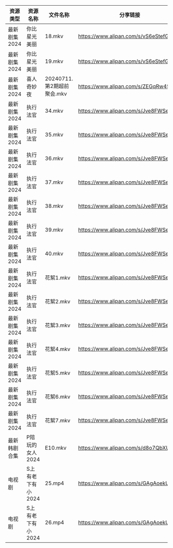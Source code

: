 | 资源类型     | 资源名称        | 文件名称                 | 分享链接                                 | 更新时间                |
| -------- | ----------- | -------------------- | ------------------------------------ | ------------------- |
| 最新剧集2024 | 你比星光美丽      | 18.mkv               | https://www.alipan.com/s/vS6eStefGdK | 2024-07-12 07:50:11 |
| 最新剧集2024 | 你比星光美丽      | 19.mkv               | https://www.alipan.com/s/vS6eStefGdK | 2024-07-12 07:50:11 |
| 最新剧集2024 | 喜人奇妙夜       | 20240711.第2期超前聚会.mkv | https://www.alipan.com/s/ZEGqRw45GQP | 2024-07-12 07:50:29 |
| 最新剧集2024 | 执行法官        | 34.mkv               | https://www.alipan.com/s/Jve8FWSeqsr | 2024-07-12 07:50:23 |
| 最新剧集2024 | 执行法官        | 35.mkv               | https://www.alipan.com/s/Jve8FWSeqsr | 2024-07-12 07:50:22 |
| 最新剧集2024 | 执行法官        | 36.mkv               | https://www.alipan.com/s/Jve8FWSeqsr | 2024-07-12 07:50:22 |
| 最新剧集2024 | 执行法官        | 37.mkv               | https://www.alipan.com/s/Jve8FWSeqsr | 2024-07-12 07:50:22 |
| 最新剧集2024 | 执行法官        | 38.mkv               | https://www.alipan.com/s/Jve8FWSeqsr | 2024-07-12 07:50:21 |
| 最新剧集2024 | 执行法官        | 39.mkv               | https://www.alipan.com/s/Jve8FWSeqsr | 2024-07-12 07:50:20 |
| 最新剧集2024 | 执行法官        | 40.mkv               | https://www.alipan.com/s/Jve8FWSeqsr | 2024-07-12 07:50:20 |
| 最新剧集2024 | 执行法官        | 花絮1.mkv              | https://www.alipan.com/s/Jve8FWSeqsr | 2024-07-12 07:50:20 |
| 最新剧集2024 | 执行法官        | 花絮2.mkv              | https://www.alipan.com/s/Jve8FWSeqsr | 2024-07-12 07:50:19 |
| 最新剧集2024 | 执行法官        | 花絮3.mkv              | https://www.alipan.com/s/Jve8FWSeqsr | 2024-07-12 07:50:19 |
| 最新剧集2024 | 执行法官        | 花絮4.mkv              | https://www.alipan.com/s/Jve8FWSeqsr | 2024-07-12 07:50:19 |
| 最新剧集2024 | 执行法官        | 花絮5.mkv              | https://www.alipan.com/s/Jve8FWSeqsr | 2024-07-12 07:50:19 |
| 最新剧集2024 | 执行法官        | 花絮6.mkv              | https://www.alipan.com/s/Jve8FWSeqsr | 2024-07-12 07:50:18 |
| 最新剧集2024 | 执行法官        | 花絮7.mkv              | https://www.alipan.com/s/Jve8FWSeqsr | 2024-07-12 07:50:18 |
| 最新韩剧合集   | P陪玩的女人2024  | E10.mkv              | https://www.alipan.com/s/d8o7QbXUREf | 2024-07-12 00:11:27 |
| 电视剧      | S上有老下有小2024 | 25.mp4               | https://www.alipan.com/s/GAgAoekUHew | 2024-07-12 00:07:19 |
| 电视剧      | S上有老下有小2024 | 26.mp4               | https://www.alipan.com/s/GAgAoekUHew | 2024-07-12 00:07:19 |
